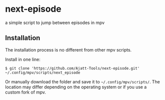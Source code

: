 # next-episode

a simple script to jump between episodes in mpv

## Installation

The installation process is no different from other mpv scripts.

Install in one line:

```
$ git clone 'https://github.com/Ajatt-Tools/next-episode.git' ~/.config/mpv/scripts/next_episode
```

Or manually download the folder and save it to `~/.config/mpv/scripts/`.
The location may differ depending on the operating system or if you use a custom fork of mpv.
